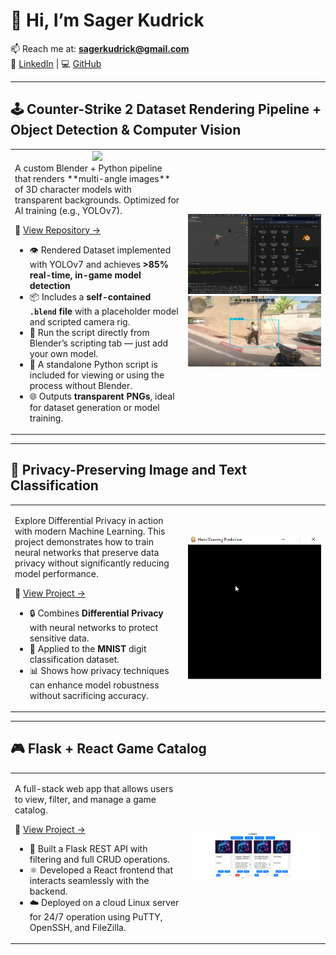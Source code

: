 # 👋 Hi, I’m Sager Kudrick

📫 Reach me at: **sagerkudrick@gmail.com**  
💼 [LinkedIn](https://linkedin.com/in/sagerkudrick) | 💻 [GitHub](https://github.com/SagerKudrick)

---

## 🕹️ Counter-Strike 2 Dataset Rendering Pipeline + Object Detection & Computer Vision

<table>
<tr>
<td width="55%">
<div align="center">
  <img src="https://raw.githubusercontent.com/sagerkudrick/cs2-dataset-gen/main/imgs/rotating.gif" width="120"/><br/>
</div>
A custom Blender + Python pipeline that renders **multi-angle images** of 3D character models with transparent backgrounds. Optimized for AI training (e.g., YOLOv7).

🔗 <a href="https://github.com/SagerKudrick/cs2-render-pipeline">View Repository →</a>

- 👁️ Rendered Dataset implemented with YOLOv7 and achieves **>85% real-time, in-game model detection**
- 📦 Includes a **self-contained `.blend` file** with a placeholder model and scripted camera rig.
- 🧠 Run the script directly from Blender’s scripting tab — just add your own model.
- 🧰 A standalone Python script is included for viewing or using the process without Blender.
- 🌐 Outputs **transparent PNGs**, ideal for dataset generation or model training.

</td>
<td align="center">

<img src="https://raw.githubusercontent.com/SagerKudrick/cs2-dataset-gen/main/imgs/blender_prev.gif" width="400"/><br/>
<img src="https://raw.githubusercontent.com/sagerkudrick/cs2-dataset-gen/refs/heads/main/imgs/livedetect.png" width="400"/>

</td>
</tr>
</table>

---

## 🔐 Privacy-Preserving Image and Text Classification

<table>
<tr>
<td width="55%">

Explore Differential Privacy in action with modern Machine Learning. This project demonstrates how to train neural networks that preserve data privacy without significantly reducing model performance.

🔗 <a href="https://github.com/SagerKudrick/ml-dp">View Project →</a>

- 🔒 Combines **Differential Privacy** with neural networks to protect sensitive data.
- 🧪 Applied to the **MNIST** digit classification dataset.
- 📊 Shows how privacy techniques can enhance model robustness without sacrificing accuracy.

</td>
<td align="center">

<img src="https://raw.githubusercontent.com/SagerKudrick/ml-dp/main/Pictures/mnist_predictions.gif" width="300"/>

</td>
</tr>
</table>

---

## 🎮 Flask + React Game Catalog

<table>
<tr>
<td width="55%">

A full-stack web app that allows users to view, filter, and manage a game catalog.

🔗 <a href="https://github.com/SagerKudrick/flask-react-game-scraper">View Project →</a>

- 🔧 Built a Flask REST API with filtering and full CRUD operations.
- ⚛️ Developed a React frontend that interacts seamlessly with the backend.
- ☁️ Deployed on a cloud Linux server for 24/7 operation using PuTTY, OpenSSH, and FileZilla.

</td>
<td align="center">

<img src="https://github.com/SagerKudrick/flask-react-game-scraper/blob/main/readme-images/delete.gif?raw=true" width="500"/>
